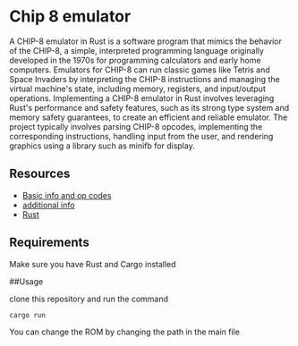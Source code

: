 # Chip 8 emulator

A CHIP-8 emulator in Rust is a software program that mimics the behavior of the CHIP-8, a simple, interpreted programming language originally developed in the 1970s for programming calculators and early home computers. Emulators for CHIP-8 can run classic games like Tetris and Space Invaders by interpreting the CHIP-8 instructions and managing the virtual machine's state, including memory, registers, and input/output operations. Implementing a CHIP-8 emulator in Rust involves leveraging Rust's performance and safety features, such as its strong type system and memory safety guarantees, to create an efficient and reliable emulator. The project typically involves parsing CHIP-8 opcodes, implementing the corresponding instructions, handling input from the user, and rendering graphics using a library such as minifb for display.

## Resources
* [Basic info and op codes](https://en.wikipedia.org/wiki/CHIP-8)
* [additional info](https://tobiasvl.github.io/blog/write-a-chip-8-emulator/)
* [Rust](https://tobiasvl.github.io/blog/write-a-chip-8-emulator/)

## Requirements
 Make sure you have Rust and Cargo installed

##Usage

clone this repository and run the command

```
cargo run
```

You can change the ROM by changing the path in the main file



